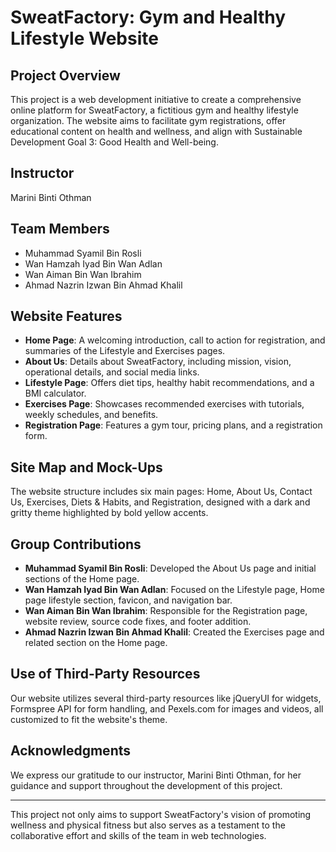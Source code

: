# SweatFactory: Gym and Healthy Lifestyle Website

## Project Overview
This project is a web development initiative to create a comprehensive online platform for SweatFactory, a fictitious gym and healthy lifestyle organization. The website aims to facilitate gym registrations, offer educational content on health and wellness, and align with Sustainable Development Goal 3: Good Health and Well-being.

## Instructor
Marini Binti Othman

## Team Members
- Muhammad Syamil Bin Rosli
- Wan Hamzah Iyad Bin Wan Adlan
- Wan Aiman Bin Wan Ibrahim
- Ahmad Nazrin Izwan Bin Ahmad Khalil

## Website Features
- **Home Page**: A welcoming introduction, call to action for registration, and summaries of the Lifestyle and Exercises pages.
- **About Us**: Details about SweatFactory, including mission, vision, operational details, and social media links.
- **Lifestyle Page**: Offers diet tips, healthy habit recommendations, and a BMI calculator.
- **Exercises Page**: Showcases recommended exercises with tutorials, weekly schedules, and benefits.
- **Registration Page**: Features a gym tour, pricing plans, and a registration form.

## Site Map and Mock-Ups
The website structure includes six main pages: Home, About Us, Contact Us, Exercises, Diets & Habits, and Registration, designed with a dark and gritty theme highlighted by bold yellow accents.

## Group Contributions
- **Muhammad Syamil Bin Rosli**: Developed the About Us page and initial sections of the Home page.
- **Wan Hamzah Iyad Bin Wan Adlan**: Focused on the Lifestyle page, Home page lifestyle section, favicon, and navigation bar.
- **Wan Aiman Bin Wan Ibrahim**: Responsible for the Registration page, website review, source code fixes, and footer addition.
- **Ahmad Nazrin Izwan Bin Ahmad Khalil**: Created the Exercises page and related section on the Home page.

## Use of Third-Party Resources
Our website utilizes several third-party resources like jQueryUI for widgets, Formspree API for form handling, and Pexels.com for images and videos, all customized to fit the website's theme.

## Acknowledgments
We express our gratitude to our instructor, Marini Binti Othman, for her guidance and support throughout the development of this project.

---

This project not only aims to support SweatFactory's vision of promoting wellness and physical fitness but also serves as a testament to the collaborative effort and skills of the team in web technologies.
